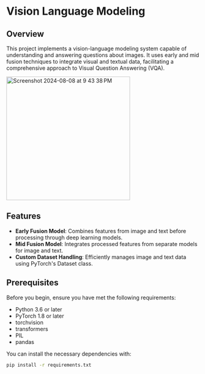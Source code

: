 # Vision Language Modeling

## Overview
This project implements a vision-language modeling system capable of understanding and answering questions about images. It uses early and mid fusion techniques to integrate visual and textual data, facilitating a comprehensive approach to Visual Question Answering (VQA).

<img width="323" alt="Screenshot 2024-08-08 at 9 43 38 PM" src="https://github.com/user-attachments/assets/32ab49f2-535f-4a5e-a991-6ce010b46709">

## Features
- **Early Fusion Model**: Combines features from image and text before processing through deep learning models.
- **Mid Fusion Model**: Integrates processed features from separate models for image and text.
- **Custom Dataset Handling**: Efficiently manages image and text data using PyTorch's Dataset class.

## Prerequisites
Before you begin, ensure you have met the following requirements:
- Python 3.6 or later
- PyTorch 1.8 or later
- torchvision
- transformers
- PIL
- pandas

You can install the necessary dependencies with:
```bash
pip install -r requirements.txt
